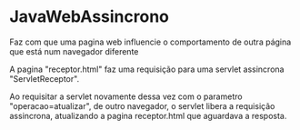 # JavaWebAssincrono
Faz com que uma pagina web influencie o comportamento de outra página que está num navegador diferente

A pagina "receptor.html" faz uma requisição para uma servlet assincrona "ServletReceptor".

Ao requisitar a servlet novamente dessa vez com o parametro "operacao=atualizar", de outro navegador, 
o servlet libera a requisição assincrona, atualizando a pagina receptor.html que aguardava a resposta.
